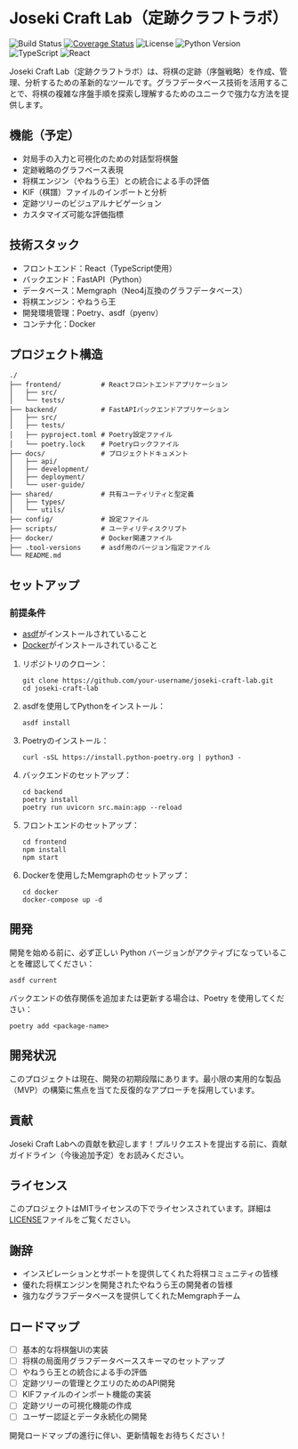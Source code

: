 # Joseki Craft Lab（定跡クラフトラボ）
<!-- ![Build Status](https://github.com/rainline00/joseki-craft-lab/actions/workflows/backend-ci.yml/badge.svg) -->
![Build Status](https://github.com/rainline00/joseki-craft-lab/actions/workflows/frontend-ci.yml/badge.svg)
[![Coverage Status](https://coveralls.io/repos/github/rainline00/joseki-craft-lab/badge.svg?branch=main)](https://coveralls.io/github/rainline00/joseki-craft-lab?branch=main)
![License](https://img.shields.io/github/license/rainline00/joseki-craft-lab)
![Python Version](https://img.shields.io/badge/python-3.12-blue.svg)
![TypeScript](https://badgen.net/badge/TypeScript/4.9.5/blue)
![React](https://img.shields.io/badge/react-18.3.1-blue)

Joseki Craft Lab（定跡クラフトラボ）は、将棋の定跡（序盤戦略）を作成、管理、分析するための革新的なツールです。グラフデータベース技術を活用することで、将棋の複雑な序盤手順を探索し理解するためのユニークで強力な方法を提供します。

## 機能（予定）

- 対局手の入力と可視化のための対話型将棋盤
- 定跡戦略のグラフベース表現
- 将棋エンジン（やねうら王）との統合による手の評価
- KIF（棋譜）ファイルのインポートと分析
- 定跡ツリーのビジュアルナビゲーション
- カスタマイズ可能な評価指標

## 技術スタック

- フロントエンド：React（TypeScript使用）
- バックエンド：FastAPI（Python）
- データベース：Memgraph（Neo4j互換のグラフデータベース）
- 将棋エンジン：やねうら王
- 開発環境管理：Poetry、asdf（pyenv）
- コンテナ化：Docker

## プロジェクト構造

```
./
├── frontend/          # Reactフロントエンドアプリケーション
│   ├── src/
│   └── tests/
├── backend/           # FastAPIバックエンドアプリケーション
│   ├── src/
│   ├── tests/
│   ├── pyproject.toml # Poetry設定ファイル
│   └── poetry.lock    # Poetryロックファイル
├── docs/              # プロジェクトドキュメント
│   ├── api/
│   ├── development/
│   ├── deployment/
│   └── user-guide/
├── shared/            # 共有ユーティリティと型定義
│   ├── types/
│   └── utils/
├── config/            # 設定ファイル
├── scripts/           # ユーティリティスクリプト
├── docker/            # Docker関連ファイル
├── .tool-versions     # asdf用のバージョン指定ファイル
└── README.md
```

## セットアップ

### 前提条件

- [asdf](https://asdf-vm.com/)がインストールされていること
- [Docker](https://www.docker.com/)がインストールされていること

1. リポジトリのクローン：
   ```
   git clone https://github.com/your-username/joseki-craft-lab.git
   cd joseki-craft-lab
   ```

2. asdfを使用してPythonをインストール：
   ```
   asdf install
   ```

3. Poetryのインストール：
   ```
   curl -sSL https://install.python-poetry.org | python3 -
   ```

4. バックエンドのセットアップ：
   ```
   cd backend
   poetry install
   poetry run uvicorn src.main:app --reload
   ```

5. フロントエンドのセットアップ：
   ```
   cd frontend
   npm install
   npm start
   ```

6. Dockerを使用したMemgraphのセットアップ：
   ```
   cd docker
   docker-compose up -d
   ```

## 開発

開発を始める前に、必ず正しい Python バージョンがアクティブになっていることを確認してください：

```
asdf current
```

バックエンドの依存関係を追加または更新する場合は、Poetry を使用してください：

```
poetry add <package-name>
```

## 開発状況

このプロジェクトは現在、開発の初期段階にあります。最小限の実用的な製品（MVP）の構築に焦点を当てた反復的なアプローチを採用しています。

## 貢献

Joseki Craft Labへの貢献を歓迎します！プルリクエストを提出する前に、貢献ガイドライン（今後追加予定）をお読みください。

## ライセンス

このプロジェクトはMITライセンスの下でライセンスされています。詳細は[LICENSE](LICENSE)ファイルをご覧ください。

## 謝辞

- インスピレーションとサポートを提供してくれた将棋コミュニティの皆様
- 優れた将棋エンジンを開発されたやねうら王の開発者の皆様
- 強力なグラフデータベースを提供してくれたMemgraphチーム

## ロードマップ

- [ ] 基本的な将棋盤UIの実装
- [ ] 将棋の局面用グラフデータベーススキーマのセットアップ
- [ ] やねうら王との統合による手の評価
- [ ] 定跡ツリーの管理とクエリのためのAPI開発
- [ ] KIFファイルのインポート機能の実装
- [ ] 定跡ツリーの可視化機能の作成
- [ ] ユーザー認証とデータ永続化の開発

開発ロードマップの進行に伴い、更新情報をお待ちください！